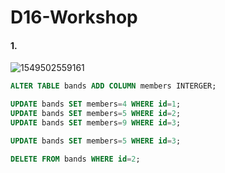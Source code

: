 # D16-Workshop

#### 1.

![1549502559161](C:\Users\student\AppData\Roaming\Typora\typora-user-images\1549502559161.png)



```sql
ALTER TABLE bands ADD COLUMN members INTERGER;

UPDATE bands SET members=4 WHERE id=1;
UPDATE bands SET members=5 WHERE id=2;
UPDATE bands SET members=9 WHERE id=3;

UPDATE bands SET members=5 WHERE id=3;

DELETE FROM bands WHERE id=2;
```

